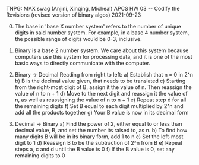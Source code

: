 TNPG: MAX swag (Anjini, Xinqing, Micheal)
APCS
HW 03 -- Codify the Revisions (revised version of binary algos)
2021-09-23


0. The base in 'base X number system' refers to the number of unique digits in said number system. For example, in a base 4 number system, the possible range of digits would be 0-3, inclusive. 

1. Binary is a base 2 number system. We care about this system because computers use this system for processing data, and it is one of the most basic ways to directly communicate with the computer. 

2. Binary -> Decimal
Reading from right to left:
    a) Establish that n = 0 in 2^n
    b) B is the decimal value given, that needs to be translated
    c) Starting from the right-most digit of B, assign it the value of n. Then reassign the value of n to n + 1
    d) Move to the next digit and reassign it the value of n, as well as reassigning the value of n to n + 1
    e) Repeat step d for all the remaining digits 
    f) Set B equal to each digit multiplied by 2^n and add all the products together
    g) Your B value is now in its decimal form

3. Decimal -> Binary
    a) Find the power of 2, either equal to or less than decimal value, B, and set the number its raised to, as n. 
    b) To find how many digits B will be in its binary form, add 1 to n
    c) Set the left-most digit to 1
    d) Reassign B to be the subtraction of 2^n from B
    e) Repeat steps a, c and d until the B value is 0
    f) If the B value is 0, set any remaining digits to 0
    